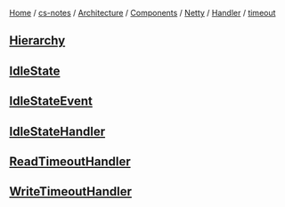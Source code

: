 [Home](https://mengxianbin.github.io) /
[cs-notes](https://mengxianbin.github.io/cs-notes/site) /
[Architecture](https://mengxianbin.github.io/cs-notes/site/Architecture) /
[Components](https://mengxianbin.github.io/cs-notes/site/Architecture/Components) /
[Netty](https://mengxianbin.github.io/cs-notes/site/Architecture/Components/Netty) /
[Handler](https://mengxianbin.github.io/cs-notes/site/Architecture/Components/Netty/Handler) /
[timeout](https://mengxianbin.github.io/cs-notes/site/Architecture/Components/Netty/Handler/timeout)

## [Hierarchy](https://mengxianbin.github.io/cs-notes/site/Architecture/Components/Netty/Handler/timeout/Hierarchy)

## [IdleState](https://mengxianbin.github.io/cs-notes/site/Architecture/Components/Netty/Handler/timeout/IdleState)

## [IdleStateEvent](https://mengxianbin.github.io/cs-notes/site/Architecture/Components/Netty/Handler/timeout/IdleStateEvent/)

## [IdleStateHandler](https://mengxianbin.github.io/cs-notes/site/Architecture/Components/Netty/Handler/timeout/IdleStateHandler/)

## [ReadTimeoutHandler](https://mengxianbin.github.io/cs-notes/site/Architecture/Components/Netty/Handler/timeout/ReadTimeoutHandler/)

## [WriteTimeoutHandler](https://mengxianbin.github.io/cs-notes/site/Architecture/Components/Netty/Handler/timeout/WriteTimeoutHandler/)
